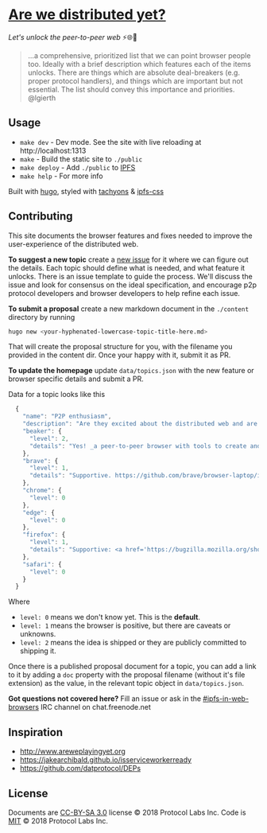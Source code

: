 # [Are we distributed yet?]()

_Let's unlock the peer-to-peer web_ ⚡🌐🔑

> ...a comprehensive, prioritized list that we can point browser people too. Ideally with a brief description which features each of the items unlocks. There are things which are absolute deal-breakers (e.g. proper protocol handlers), and things which are important but not essential. The list should convey this importance and priorities.
> @lgierth

## Usage

- `make dev` - Dev mode. See the site with live reloading at http://localhost:1313
- `make` - Build the static site to `./public`
- `make deploy` - Add `./public` to [IPFS]
- `make help` - For more info

Built with [hugo], styled with [tachyons] & [ipfs-css]

## Contributing

This site documents the browser features and fixes needed to improve the user-experience of the distributed web.


**To suggest a new topic** create a [new issue](https://github.com/ipfs-shipyard/arewedistributedyet/issue) for it where we can figure out the details. Each topic should define what is needed, and what feature it unlocks. There is an issue template to guide the process. We'll discuss the issue and look for consensus on the ideal specification, and encourage p2p protocol developers and browser developers to help refine each issue.

**To submit a proposal** create a new markdown document in the `./content` directory by running

```sh
hugo new <your-hyphenated-lowercase-topic-title-here.md>
```

That will create the proposal structure for you, with the filename you provided in the content dir. Once your happy with it, submit it as PR.

**To update the homepage** update `data/topics.json` with the new feature or browser specific details and submit a PR.

Data for a topic looks like this

```js
  {
    "name": "P2P enthusiasm",
    "description": "Are they excited about the distributed web and are they publicly committed to making it happen?",
    "beaker": {
      "level": 2,
      "details": "Yes! _a peer-to-peer browser with tools to create and host websites. Don't just browse the Web, build it._ https://beakerbrowser.com"
    },
    "brave": {
      "level": 1,
      "details": "Supportive. https://github.com/brave/browser-laptop/issues/9556"
    },
    "chrome": {
      "level": 0
    },
    "edge": {
      "level": 0
    },
    "firefox": {
      "level": 1,
      "details": "Supportive: <a href='https://bugzilla.mozilla.org/show_bug.cgi?id=1435798'>https://bugzilla.mozilla.org/show_bug.cgi?id=1435798</a>"
    },
    "safari": {
      "level": 0
    }
  }
```

Where

- `level: 0` means we don't know yet. This is the **default**.
- `level: 1` means the browser is positive, but there are caveats or unknowns.
- `level: 2` means the idea is shipped or they are publicly committed to shipping it.

Once there is a published proposal document for a topic, you can add a link to it by adding a `doc` property with the proposal filename (without it's file extension) as the value, in the relevant topic object in `data/topics.json`.

**Got questions not covered here?** Fill an issue or ask in the  <a
href="https://webchat.freenode.net/?channels=%23ipfs-in-web-browsers&uio=d4">
#ipfs-in-web-browsers</a> IRC channel on chat.freenode.net

## Inspiration

- http://www.areweplayingyet.org
- https://jakearchibald.github.io/isserviceworkerready
- https://github.com/datprotocol/DEPs

## License

Documents are [CC-BY-SA 3.0] license © 2018 Protocol Labs Inc.
Code is [MIT](./LICENSE) © 2018 Protocol Labs Inc.

[IPFS]: https://ipfs.io
[hugo]: https://gohugo.io
[tachyons]: http://tachyons.io
[ipfs-css]: https://github.com/ipfs-shipyard/ipfs-css
[CC-BY-SA 3.0]: https://ipfs.io/ipfs/QmVreNvKsQmQZ83T86cWSjPu2vR3yZHGPm5jnxFuunEB9u
